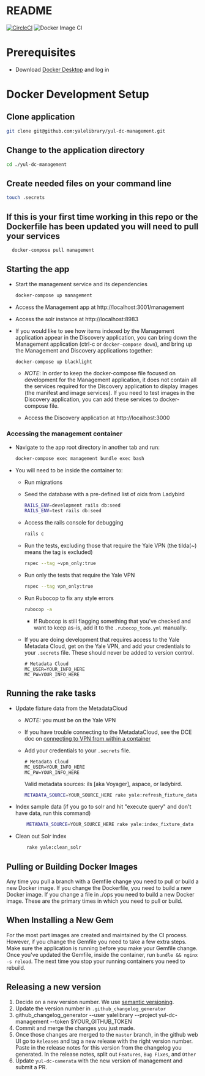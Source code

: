 # README

[![CircleCI](https://circleci.com/gh/yalelibrary/yul-dc-management/tree/master.svg?style=svg)](https://circleci.com/gh/yalelibrary/yul-dc-management/tree/master) ![Docker Image CI](https://github.com/yalelibrary/yul-dc-management/workflows/Docker%20Image%20CI/badge.svg)

# Prerequisites

- Download [Docker Desktop](https://www.docker.com/products/docker-desktop) and log in

# Docker Development Setup

## Clone application

```bash
git clone git@github.com:yalelibrary/yul-dc-management.git
```

## Change to the application directory

```bash
cd ./yul-dc-management
```

## Create needed files on your command line

```bash
touch .secrets
```

## If this is your first time working in this repo or the Dockerfile has been updated you will need to pull your services

```bash
  docker-compose pull management
```

## Starting the app

- Start the management service and its dependencies

  ```bash
  docker-compose up management
  ```

- Access the Management app at http://localhost:3001/management

- Access the solr instance at http://localhost:8983

- If you would like to see how items indexed by the Management application appear in the Discovery application,
  you can bring down the Management application (ctrl-c or `docker-compose down`), and bring up the Management and
  Discovery applications together:
  ```bash
  docker-compose up blacklight  
  ```
  - _NOTE_: In order to keep the docker-compose file focused on development for the Management application, it does not
    contain all the services required for the Discovery application to display images (the manifest and image services). If
    you need to test images in the Discovery application, you can add these services to docker-compose file.

  - Access the Discovery application at http://localhost:3000

### Accessing the management container

- Navigate to the app root directory in another tab and run:

  ```bash
  docker-compose exec management bundle exec bash
  ```

- You will need to be inside the container to:

  - Run migrations
  - Seed the database with a pre-defined list of oids from Ladybird

    ```bash
    RAILS_ENV=development rails db:seed
    RAILS_ENV=test rails db:seed
    ```

  - Access the rails console for debugging

    ```bash
    rails c
    ```

  - Run the tests, excluding those that require the Yale VPN (the tilda(~) means the tag is excluded)

    ```bash
    rspec --tag ~vpn_only:true
    ```

  - Run only the tests that require the Yale VPN

    ```bash
    rspec --tag vpn_only:true
    ```

  - Run Rubocop to fix any style errors

    ```bash
    rubocop -a
    ```

    - If Rubocop is still flagging something that you've checked and want to keep as-is, add it to the `.rubocop_todo.yml` manually.

  - If you are doing development that requires access to the Yale Metadata Cloud, get on the Yale VPN, and add your credentials to your `.secrets` file. These should never be added to version control.

    ```
    # Metadata Cloud
    MC_USER=YOUR_INFO_HERE
    MC_PW=YOUR_INFO_HERE
    ```

## Running the rake tasks

- Update fixture data from the MetadataCloud

  - _NOTE:_ you must be on the Yale VPN
  - If you have trouble connecting to the MetadataCloud, see the DCE doc on [connecting to VPN from within a container](https://curationexperts.github.io/playbook/tools/docker/containers.html)
  - Add your credentials to your `.secrets` file.

    ```
    # Metadata Cloud
    MC_USER=YOUR_INFO_HERE
    MC_PW=YOUR_INFO_HERE
    ```

    Valid metadata sources: ils [aka Voyager], aspace, or ladybird.

    ```bash
    METADATA_SOURCE=YOUR_SOURCE_HERE rake yale:refresh_fixture_data
    ```

- Index sample data (if you go to solr and hit "execute query" and don't have data, run this command)

  ```bash
      METADATA_SOURCE=YOUR_SOURCE_HERE rake yale:index_fixture_data
  ```

- Clean out Solr index

  ```bash
      rake yale:clean_solr
  ```

## Pulling or Building Docker Images
  Any time you pull a branch with a Gemfile change you need to pull or build a new Docker image. If you change the Dockerfile, you
  need to build a new Docker image. If you change a file in ./ops you need to build a new Docker image. These are the primary
  times in which you need to pull or build.

## When Installing a New Gem
  For the most part images are created and maintained by the CI process. However, if you change the Gemfile you need
  to take a few extra steps.  Make sure the application is running before you make your Gemfile change. Once you've
  updated the Gemfile, inside the container, run `bundle && nginx -s reload`. The next time you stop your running containers
  you need to rebuild.

## Releasing a new version

  1. Decide on a new version number. We use [semantic versioning](https://semver.org/).
  2. Update the version number in `.github_changelog_generator`
  3. github_changelog_generator --user yalelibrary --project yul-dc-management --token $YOUR_GITHUB_TOKEN
  4. Commit and merge the changes you just made.
  5. Once those changes are merged to the `master` branch, in the github web UI go to `Releases` and tag a new release with the right version number. Paste in the release notes for this version from the changelog you generated. In the release notes, split out `Features`, `Bug Fixes`, and `Other`
  7. Update `yul-dc-camerata` with the new version of management and submit a PR.
